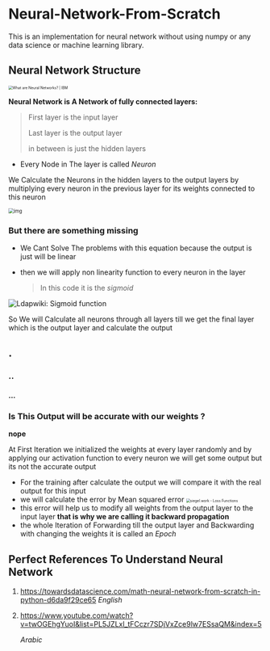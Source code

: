# Neural-Network-From-Scratch

This is an implementation for neural network without using numpy or any data science or machine learning library.

## Neural Network Structure 

<img src="https://1.cms.s81c.com/sites/default/files/2021-01-06/ICLH_Diagram_Batch_01_03-DeepNeuralNetwork-WHITEBG.png" alt="What are Neural Networks? | IBM" style="zoom:50%;" />

**Neural Network is A Network of fully connected layers:**

> First layer is the input layer
>
> Last layer is the output layer
>
> in between is just the hidden layers 

- Every Node in The layer is called *Neuron*

We Calculate the Neurons in the hidden layers to the output layers by multiplying every neuron   in the previous layer for its weights connected to this neuron   

<img src="https://i.stack.imgur.com/gzrsx.png" alt="img" style="zoom:67%;" />

### But there are something missing 

- We Cant Solve The problems with this equation because the output is just will be linear 

- then we will apply  non linearity function to every neuron in the layer

  >  In this code it is the *sigmoid*

![Ldapwiki: Sigmoid function](https://encrypted-tbn0.gstatic.com/images?q=tbn:ANd9GcRuvCWELjFqOlrzWjNJsKBuNL80xEVlb2eJyw&usqp=CAU)



So We will Calculate all neurons through all layers till we get the final layer which is the output layer and calculate the output 

## .

### ..

#### ...



### Is This Output will be accurate with our weights ?

**nope**

 

At First Iteration we initialized the weights at every layer randomly and by applying our activation function to every neuron we will get some output but its not the accurate output 

- For the training after calculate the output we will compare it with the real output for this input 
- we will calculate the error by Mean squared error <img src="https://siegel.work/blog/LossFunctions/img/MSE_Formula.svg" alt="siegel.work - Loss Functions" style="zoom:50%;" />
- this error will help us to modify all weights from the output layer to the input layer **that is why we are calling it backward propagation** 
- the whole Iteration of Forwarding till the output layer and Backwarding with changing the weights it is called an *Epoch* 


## Perfect References To Understand Neural Network 

1. https://towardsdatascience.com/math-neural-network-from-scratch-in-python-d6da9f29ce65 *English*

2. https://www.youtube.com/watch?v=twOGEhgYuoI&list=PL5JZLxl_tFCczr7SDjVxZce9lw7ESsaQM&index=5

   *Arabic* 
